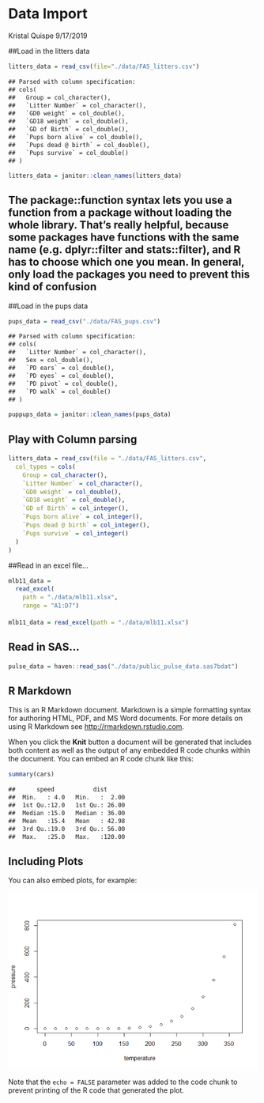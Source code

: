 Data Import
================
Kristal Quispe
9/17/2019

\#\#Load in the litters data

``` r
litters_data = read_csv(file="./data/FAS_litters.csv")
```

    ## Parsed with column specification:
    ## cols(
    ##   Group = col_character(),
    ##   `Litter Number` = col_character(),
    ##   `GD0 weight` = col_double(),
    ##   `GD18 weight` = col_double(),
    ##   `GD of Birth` = col_double(),
    ##   `Pups born alive` = col_double(),
    ##   `Pups dead @ birth` = col_double(),
    ##   `Pups survive` = col_double()
    ## )

``` r
litters_data = janitor::clean_names(litters_data)
```

## The package::function syntax lets you use a function from a package without loading the whole library. That’s really helpful, because some packages have functions with the same name (e.g. dplyr::filter and stats::filter), and R has to choose which one you mean. In general, only load the packages you need to prevent this kind of confusion

\#\#Load in the pups data

``` r
pups_data = read_csv("./data/FAS_pups.csv")
```

    ## Parsed with column specification:
    ## cols(
    ##   `Litter Number` = col_character(),
    ##   Sex = col_double(),
    ##   `PD ears` = col_double(),
    ##   `PD eyes` = col_double(),
    ##   `PD pivot` = col_double(),
    ##   `PD walk` = col_double()
    ## )

``` r
puppups_data = janitor::clean_names(pups_data)
```

## Play with Column parsing

``` r
litters_data = read_csv(file = "./data/FAS_litters.csv",
  col_types = cols(
    Group = col_character(),
    `Litter Number` = col_character(),
    `GD0 weight` = col_double(),
    `GD18 weight` = col_double(),
    `GD of Birth` = col_integer(),
    `Pups born alive` = col_integer(),
    `Pups dead @ birth` = col_integer(),
    `Pups survive` = col_integer()
  )
)
```

\#\#Read in an excel file…

``` r
mlb11_data = 
  read_excel(
    path = "./data/mlb11.xlsx",
    range = "A1:D7")

mlb11_data = read_excel(path = "./data/mlb11.xlsx")
```

## Read in SAS…

``` r
pulse_data = haven::read_sas("./data/public_pulse_data.sas7bdat")
```

## R Markdown

This is an R Markdown document. Markdown is a simple formatting syntax
for authoring HTML, PDF, and MS Word documents. For more details on
using R Markdown see <http://rmarkdown.rstudio.com>.

When you click the **Knit** button a document will be generated that
includes both content as well as the output of any embedded R code
chunks within the document. You can embed an R code chunk like this:

``` r
summary(cars)
```

    ##      speed           dist       
    ##  Min.   : 4.0   Min.   :  2.00  
    ##  1st Qu.:12.0   1st Qu.: 26.00  
    ##  Median :15.0   Median : 36.00  
    ##  Mean   :15.4   Mean   : 42.98  
    ##  3rd Qu.:19.0   3rd Qu.: 56.00  
    ##  Max.   :25.0   Max.   :120.00

## Including Plots

You can also embed plots, for example:

![](data_import_files/figure-gfm/pressure-1.png)<!-- -->

Note that the `echo = FALSE` parameter was added to the code chunk to
prevent printing of the R code that generated the plot.
